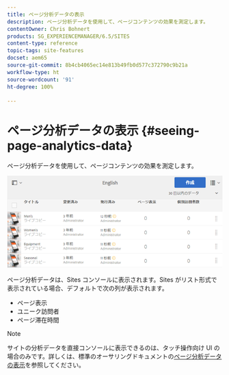 ```yaml
---
title: ページ分析データの表示
description: ページ分析データを使用して、ページコンテンツの効果を測定します。
contentOwner: Chris Bohnert
products: SG_EXPERIENCEMANAGER/6.5/SITES
content-type: reference
topic-tags: site-features
docset: aem65
source-git-commit: 8b4cb4065ec14e813b49fb0d577c372790c9b21a
workflow-type: ht
source-wordcount: '91'
ht-degree: 100%

---
```



# ページ分析データの表示 {#seeing-page-analytics-data}

ページ分析データを使用して、ページコンテンツの効果を測定します。

![chlimage_1-80](assets/chlimage_1-80.png)

ページ分析データは、Sites コンソールに表示されます。Sites がリスト形式で表示されている場合、デフォルトで次の列が表示されます。

* ページ表示
* ユニーク訪問者
* ページ滞在時間

>[!NOTE]
>
>サイトの分析データを直接コンソールに表示できるのは、タッチ操作向け UI の場合のみです。詳しくは、標準のオーサリングドキュメントの[ページ分析データの表示](/help/sites-authoring/page-analytics-using.md)を参照してください。
